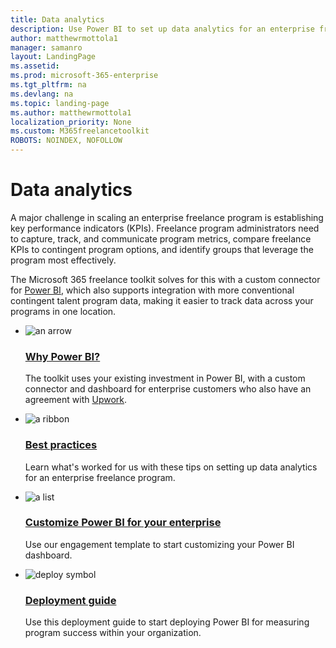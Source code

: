 ```yaml
---
title: Data analytics 
description: Use Power BI to set up data analytics for an enterprise freelance program.
author: matthewrmottola1
manager: samanro
layout: LandingPage
ms.assetid: 
ms.prod: microsoft-365-enterprise
ms.tgt_pltfrm: na
ms.devlang: na
ms.topic: landing-page
ms.author: matthewrmottola1
localization_priority: None 
ms.custom: M365freelancetoolkit
ROBOTS: NOINDEX, NOFOLLOW
---
```

Data analytics 
===================

A major challenge in scaling an enterprise freelance program is establishing key performance indicators (KPIs). Freelance program administrators need to capture, track, and communicate program metrics, compare freelance KPIs to contingent program options, and identify groups that leverage the program most effectively.

The Microsoft 365 freelance toolkit solves for this with a custom connector for [Power BI](https://powerbi.microsoft.com/), which also supports integration with more conventional contingent talent program data, making it easier to track data across your programs in one location.

<ul class="panelContent cardsF cols cols2">
    <li>
        <div class="cardSize">
            <div class="cardPadding">
                <div class="card">
                    <div class="cardImageOuter">
                        <div class="cardImage">
                            <img src="https://docs.microsoft.com/en-us/office/media/icons/connector-blue.svg" alt="an arrow" />
                        </div>
                    </div>
                    <div class="cardText">
                        <h3><a href="dataanalyticstools.md">Why Power BI?</a></h3>
                        <p>The toolkit uses your existing investment in Power BI, with a custom connector and dashboard for enterprise customers who also have an agreement with <a href="https://www.upwork.com/enterprise/">Upwork</a>.</p>
                    </div>
                </div>
            </div>
        </div>
    </li>
    <li>
        <div class="cardSize">
            <div class="cardPadding">
                <div class="card">
                    <div class="cardImageOuter">
                        <div class="cardImage">
                            <img src="https://docs.microsoft.com/en-us/office/media/icons/best-practices-blue.svg" alt="a ribbon" />
                        </div>
                    </div>
                    <div class="cardText">
                        <h3><a href="dataanalyticsbestpractices.md">Best practices</a></h3>
                        <p>Learn what's worked for us with these tips on setting up data analytics for an enterprise freelance program.</p>
                    </div>
                </div>
            </div>
        </div>
    </li>
    <li>
        <div class="cardSize">
            <div class="cardPadding">
                <div class="card">
                    <div class="cardImageOuter">
                        <div class="cardImage">
                            <img src="https://docs.microsoft.com/en-us/office/media/icons/task-list-planning-blue.svg" alt="a list" />
                        </div>
                    </div>
                    <div class="cardText">
                        <h3><a href="dataanalyticstools.md">Customize Power BI for your enterprise</a></h3>
                        <p>Use our engagement template to start customizing your Power BI dashboard.</p>
                    </div>
                </div>
            </div>
        </div>
    </li>
    <li>
        <div class="cardSize">
            <div class="cardPadding">
                <div class="card">
                    <div class="cardImageOuter">
                        <div class="cardImage">
                            <img src="https://docs.microsoft.com/en-us/office/media/icons/deploy-blue.svg" alt="deploy symbol" />
                        </div>
                    </div>
                    <div class="cardText">
                        <h3><a href="datanalyticsdownloads.md">Deployment guide</a></h3>
                        <p>Use this deployment guide to start deploying Power BI for measuring program success within your organization.</p>
                    </div>
                </div>
            </div>
        </div>
    </li>
</ul>